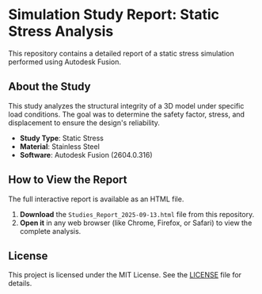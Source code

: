 # Simulation Study Report: Static Stress Analysis

This repository contains a detailed report of a static stress simulation performed using Autodesk Fusion.

## About the Study

This study analyzes the structural integrity of a 3D model under specific load conditions. The goal was to determine the safety factor, stress, and displacement to ensure the design's reliability.

* **Study Type**: Static Stress
* **Material**: Stainless Steel
* **Software**: Autodesk Fusion (2604.0.316)

## How to View the Report

The full interactive report is available as an HTML file.

1.  **Download** the `Studies_Report_2025-09-13.html` file from this repository.
2.  **Open it** in any web browser (like Chrome, Firefox, or Safari) to view the complete analysis.

## License

This project is licensed under the MIT License. See the [LICENSE](LICENSE) file for details.

